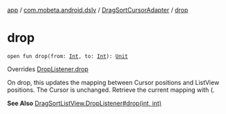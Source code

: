 [app](../../index.md) / [com.mobeta.android.dslv](../index.md) / [DragSortCursorAdapter](index.md) / [drop](.)

# drop

`open fun drop(from: `[`Int`](https://kotlinlang.org/api/latest/jvm/stdlib/kotlin/-int/index.html)`, to: `[`Int`](https://kotlinlang.org/api/latest/jvm/stdlib/kotlin/-int/index.html)`): `[`Unit`](https://kotlinlang.org/api/latest/jvm/stdlib/kotlin/-unit/index.html)

Overrides [DropListener.drop](../-drag-sort-list-view/-drop-listener/drop.md)

On drop, this updates the mapping between Cursor positions and ListView positions. The Cursor is unchanged. Retrieve the current mapping with (.

**See Also**
[DragSortListView.DropListener#drop(int, int)](#)

